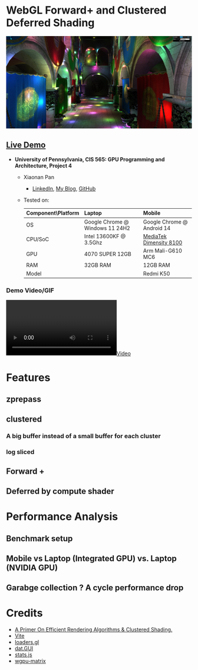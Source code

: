 WebGL Forward+ and Clustered Deferred Shading
======================

![](./img/chrome_w7fvZGuCDe.jpg)

## [Live Demo](https://tsingloo.github.io/WebGPU-Project4-Forward-Plus-and-Clustered-Deferred/)

* **University of Pennsylvania, CIS 565: GPU Programming and Architecture, Project 4**
    * Xiaonan Pan
      * [LinkedIn](https://www.linkedin.com/in/xiaonan-pan-9b0b0b1a7), [My Blog](www.tsingloo.com), [GitHub](https://github.com/TsingLoo)
    * Tested on: 
      
      | Component\Platform | Laptop                          | Mobile                                                       |
      | ------------------ | ------------------------------- | ------------------------------------------------------------ |
      | OS                 | Google Chrome @ Windows 11 24H2 | Google Chrome @ Android 14                                   |
      | CPU/SoC            | Intel 13600KF @ 3.5Ghz          | [MediaTek Dimensity 8100](https://www.mediatek.com/products/smartphones/mediatek-dimensity-8100) |
      | GPU                | 4070 SUPER 12GB                 | Arm Mali-G610 MC6                                            |
      | RAM                | 32GB RAM                        | 12GB RAM                                                     |
      | Model              |                                 | Redmi K50                                                    |



### Demo Video/GIF

[![](img/video.mp4)](TODO)

# Features 

## zprepass

## clustered 

### A big buffer instead of a small buffer for each cluster 



### log sliced 



## Forward + 


## Deferred by compute shader

# Performance Analysis
## Benchmark setup

## Mobile vs Laptop (Integrated GPU) vs. Laptop (NVIDIA GPU)

## Garabge collection ? A cycle performance drop 


# Credits
- [A Primer On Efficient Rendering Algorithms & Clustered Shading.](https://www.aortiz.me/2018/12/21/CG.html)
- [Vite](https://vitejs.dev/)
- [loaders.gl](https://loaders.gl/)
- [dat.GUI](https://github.com/dataarts/dat.gui)
- [stats.js](https://github.com/mrdoob/stats.js)
- [wgpu-matrix](https://github.com/greggman/wgpu-matrix)
